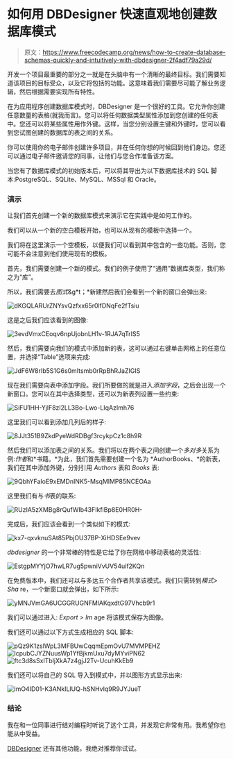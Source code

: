 # 如何用 DBDesigner 快速直观地创建数据库模式

> 原文：<https://www.freecodecamp.org/news/how-to-create-database-schemas-quickly-and-intuitively-with-dbdesigner-2f4adf79a29d/>

开发一个项目最重要的部分之一就是在头脑中有一个清晰的最终目标。我们需要知道该项目的目标受众，以及它将包括的功能。这意味着我们需要尽可能了解业务逻辑，然后根据需要实现所有特性。

在为应用程序创建数据库模式时，DBDesigner 是一个很好的工具。它允许你创建任意数量的表格(就我而言)。您可以将任何数据类型属性添加到您创建的任何表中。您还可以将某些属性用作外键。这样，当您分别设置主键和外键时，您可以看到您试图创建的数据库的表之间的关系。

你可以使用你的电子邮件创建许多项目，并在任何你想的时候回到他们身边。您还可以通过电子邮件邀请您的同事，让他们与您合作准备该方案。

当您有了数据库模式的初始版本后，可以将其导出为以下数据库技术的 SQL 脚本:PostgreSQL、SQLite、MySQL、MSSql 和 Oracle。

### **演示**

让我们首先创建一个新的数据库模式来演示它在实践中是如何工作的。

我们可以从一个新的空白模板开始，也可以从现有的模板中选择一个。

我们将在这里演示一个空模板，以便我们可以看到其中包含的一些功能。否则，您可能不会注意到他们使用现有的模板。

首先，我们需要创建一个新的模式。我们的例子使用了“通用”数据库类型，我们称之为“库”。

所以，我们需要去*图式*&g*t；*新建然后我们会看到一个新的窗口会弹出来:

![dKGQLARUrZNYsvQzfxx65r0lfDNqFe2fTsiu](img/182c6408b8f605638eb5727420811879.png)

这是之后我们应该看到的图像:

![3evdVmxCEoqv6npUjobnLH1v-1RJA7qTrIS5](img/0cd26061a15e0f1b458c2fa02aeef8bd.png)

然后，我们需要向我们的模式中添加新的表，这可以通过右键单击网格上的任意位置，并选择“Table”选项来完成:

![JdF6W8rIb5S1G6s0mItsmb0rRpBhRJaZIGIS](img/b3192f12e3197913352d2922147465d1.png)

现在我们需要向表中添加字段。我们所要做的就是进入*添加字段*，之后会出现一个新窗口。您可以在其中选择类型，还可以为新表列设置一些约束:

![SiFU1HH-YjlF8zl2LL3Bo-Lwo-LIqAzImh76](img/2d89bf75cf9355a8a6154fdd3cba659d.png)

这里我们可以看到添加几列后的样子:

![8JJt351B9ZkdPyeWdRDBgf3rcykpCz1c8h9R](img/d8d303fce1ec0f833da74dd8b7e22a6c.png)

然后我们可以添加表之间的关系。我们将以在两个表之间创建一个*多对多*关系为例:*作者*和*书籍。*为此，我们首先需要创建一个名为 *AuthorBooks、*的新表，我们在其中添加外键，分别引用 *Authors* 表和 *Books* 表:

![9QbhYFaIoE9xEMDnINK5-MsqMlMP85NCEOAa](img/50b64601076e3184749352cf5bc17b11.png)

这里我们有与*书*表的联系:

![RUzIA5zXMBg8rQufWIb43FIkfiBp8E0HR0H-](img/7134a21d063755bc6dabbef24968f3a2.png)

完成后，我们应该会看到一个类似如下的模式:

![kx7-qxvknuSAt85PbjOU37BP-XiHDSEe9vev](img/237559aff619ec8cf17a67b82b9d5cc7.png)

*dbdesigner* 的一个非常棒的特性是它给了你在网格中移动表格的灵活性:

![EstgpMYYjO7hwLR7ug5pwniVvUV54uif2KQn](img/33684fa7d53dc37596903de087be26e9.png)

在免费版本中，我们还可以与多达五个合作者共享该模式。我们只需转到*模式> Sha* re，一个新窗口就会弹出，如下所示:

![yMNJVmGA6UCGGRUGNFMlAKqxdtG97Vhcb9r1](img/0dd246256129ebc8db1ee689d97d8d79.png)

我们可以通过进入: *Export > Im* age 将该模式保存为图像。

我们还可以通过以下方式生成相应的 SQL 脚本:

![pQz9K1zslWpL3MFBUwCqqmEpmOvU7MVMPEHZ](img/45ba7443dfa6be90a511f0caa695da4e.png)![lcpubCJYZNuusWp1YfBjkmUxu7dyMYviPN62](img/c3bea4b95cacf3f56823d6536c257699.png)![ftc3d8sSxITbljXkA7z4gjJ2Tv-UcuhKkEb9](img/2c3e1fd60bdaac9ad68a81f09458de15.png)

我们还可以将自己的 SQL 导入到模式中，并以图形方式显示出来:

![imO4ID01-K3ANkILlUQ-hSNHvIq9R9JYJueT](img/7cbbf8c09cf18154ab71e27f637622b8.png)

### 结论

我在和一位同事进行结对编程时听说了这个工具，并发现它非常有用。我希望你也能从中受益。

[DBDesigner](https://www.dbdesigner.net/designer/schema/187386) 还有其他功能，我绝对推荐你试试。